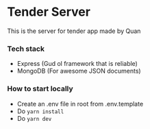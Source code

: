 # Tender Server

This is the server for tender app made by Quan

### Tech stack

- Express (Gud ol framework that is reliable)
- MongoDB (For awesome JSON documents)

### How to start locally
- Create an .env file in root from .env.template
- Do `yarn install`
- Do `yarn dev`